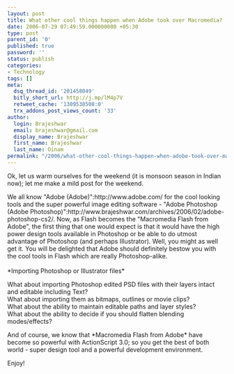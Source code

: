 ```yaml
---
layout: post
title: What other cool things happen when Adobe took over Macromedia?
date: 2006-07-29 07:49:59.000000000 +05:30
type: post
parent_id: '0'
published: true
password: ''
status: publish
categories:
- Technology
tags: []
meta:
  dsq_thread_id: '201458049'
  bitly_short_url: http://j.mp/lM4p7V
  retweet_cache: '1309538508:0'
  trx_addons_post_views_count: '33'
author:
  login: Brajeshwar
  email: brajeshwar@gmail.com
  display_name: Brajeshwar
  first_name: Brajeshwar
  last_name: Oinam
permalink: "/2006/what-other-cool-things-happen-when-adobe-took-over-macromedia/"
---
```

<p>Ok, let us warm ourselves for the weekend (it is monsoon season in Indian now); let me make a mild post for the weekend.</p>
<p>We all know "Adobe (Adobe)":http://www.adobe.com/ for the cool looking tools and the super powerful image editing software - "Adobe Photoshop (Adobe Photoshop)":http://www.brajeshwar.com/archives/2006/02/adobe-photoshop-cs2/. Now, as Flash becomes the "Macromedia Flash from Adobe", the first thing that one would expect is that it would have the high power design tools available in Photoshop or be able to do utmost advantage of Photoshop (and perhaps Illustrator). Well, you might as well get it. You will be delighted that Adobe should definitely bestow you with the cool tools in Flash which are really Photoshop-alike.<br />
<!--more--><br />
*Importing Photoshop or Illustrator files*</p>
<p>What about importing Photoshop edited PSD files with their layers intact and editable including Text?<br />
What about importing them as bitmaps, outlines or movie clips?<br />
What about the ability to maintain editable paths and layer styles?<br />
What about the ability to decide if you should flatten blending modes/effects?</p>
<p>And of course, we know that *Macromedia Flash from Adobe* have become so powerful with ActionScript 3.0; so you get the best of both world - super design tool and a powerful development environment.</p>
<p>Enjoy!</p>
